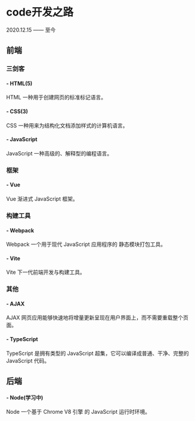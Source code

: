 # code开发之路

2020.12.15 —— 至今

## 前端

### 三剑客

#### - HTML(5)

HTML 一种用于创建网页的标准标记语言。

#### - CSS(3)

CSS 一种用来为结构化文档添加样式的计算机语言。

#### - JavaScript

JavaScript 一种高级的、解释型的编程语言。

### 框架

#### - Vue

Vue 渐进式 JavaScript 框架。

### 构建工具

#### - Webpack

Webpack 一个用于现代 JavaScript 应用程序的 静态模块打包工具。

#### - Vite

Vite 下一代前端开发与构建工具。

### 其他

#### - AJAX

AJAX 网页应用能够快速地将增量更新呈现在用户界面上，而不需要重载整个页面。

#### - TypeScript

TypeScript 是拥有类型的 JavaScript 超集，它可以编译成普通、干净、完整的 JavaScript 代码。

## 后端

#### - Node(学习中)

Node 一个基于 Chrome V8 引擎 的 JavaScript 运行时环境。
